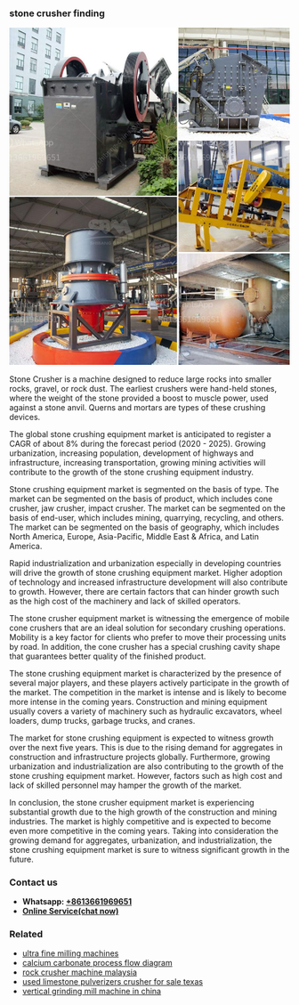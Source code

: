 <h3>stone crusher finding</h3><img src='1703042521.jpg' alt=''><p>Stone Crusher is a machine designed to reduce large rocks into smaller rocks, gravel, or rock dust. The earliest crushers were hand-held stones, where the weight of the stone provided a boost to muscle power, used against a stone anvil. Querns and mortars are types of these crushing devices.</p><p>The global stone crushing equipment market is anticipated to register a CAGR of about 8% during the forecast period (2020 - 2025). Growing urbanization, increasing population, development of highways and infrastructure, increasing transportation, growing mining activities will contribute to the growth of the stone crushing equipment industry.</p><p>Stone crushing equipment market is segmented on the basis of type. The market can be segmented on the basis of product, which includes cone crusher, jaw crusher, impact crusher. The market can be segmented on the basis of end-user, which includes mining, quarrying, recycling, and others. The market can be segmented on the basis of geography, which includes North America, Europe, Asia-Pacific, Middle East & Africa, and Latin America.</p><p>Rapid industrialization and urbanization especially in developing countries will drive the growth of stone crushing equipment market. Higher adoption of technology and increased infrastructure development will also contribute to growth. However, there are certain factors that can hinder growth such as the high cost of the machinery and lack of skilled operators.</p><p>The stone crusher equipment market is witnessing the emergence of mobile cone crushers that are an ideal solution for secondary crushing operations. Mobility is a key factor for clients who prefer to move their processing units by road. In addition, the cone crusher has a special crushing cavity shape that guarantees better quality of the finished product.</p><p>The stone crushing equipment market is characterized by the presence of several major players, and these players actively participate in the growth of the market. The competition in the market is intense and is likely to become more intense in the coming years. Construction and mining equipment usually covers a variety of machinery such as hydraulic excavators, wheel loaders, dump trucks, garbage trucks, and cranes.</p><p>The market for stone crushing equipment is expected to witness growth over the next five years. This is due to the rising demand for aggregates in construction and infrastructure projects globally. Furthermore, growing urbanization and industrialization are also contributing to the growth of the stone crushing equipment market. However, factors such as high cost and lack of skilled personnel may hamper the growth of the market.</p><p>In conclusion, the stone crusher equipment market is experiencing substantial growth due to the high growth of the construction and mining industries. The market is highly competitive and is expected to become even more competitive in the coming years. Taking into consideration the growing demand for aggregates, urbanization, and industrialization, the stone crushing equipment market is sure to witness significant growth in the future.</p><h3>Contact us</h3><ul><li><strong>Whatsapp:&nbsp;<a href="https://wa.me/8613661969651">+8613661969651</a></strong></li><li><a href="https://swt.shibang-china.com/?git&amp;zhl&amp;stone crusher finding"><strong>Online Service(chat now)</strong></a></li></ul><h3>Related</h3><ul><li><a href='ultra fine milling machines.md'>ultra fine milling machines</a></li><li><a href='calcium carbonate process flow diagram.md'>calcium carbonate process flow diagram</a></li><li><a href='rock crusher machine malaysia.md'>rock crusher machine malaysia</a></li><li><a href='used limestone pulverizers crusher for sale texas.md'>used limestone pulverizers crusher for sale texas</a></li><li><a href='vertical grinding mill machine in china.md'>vertical grinding mill machine in china</a></li></ul>